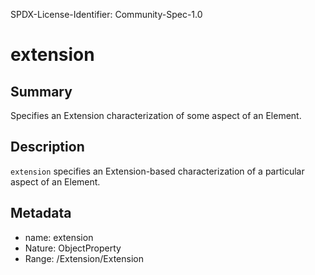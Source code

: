 SPDX-License-Identifier: Community-Spec-1.0

# extension

## Summary

Specifies an Extension characterization of some aspect of an Element.

## Description

`extension` specifies an Extension-based characterization of a particular aspect of an Element.

## Metadata

- name: extension
- Nature: ObjectProperty
- Range: /Extension/Extension
